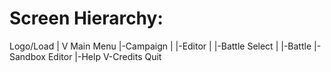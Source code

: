 Screen Hierarchy:
=================

Logo/Load
|
V
Main Menu
|-Campaign
| |-Editor
| |-Battle Select
|   |-Battle
|-Sandbox Editor
|-Help
V-Credits
Quit